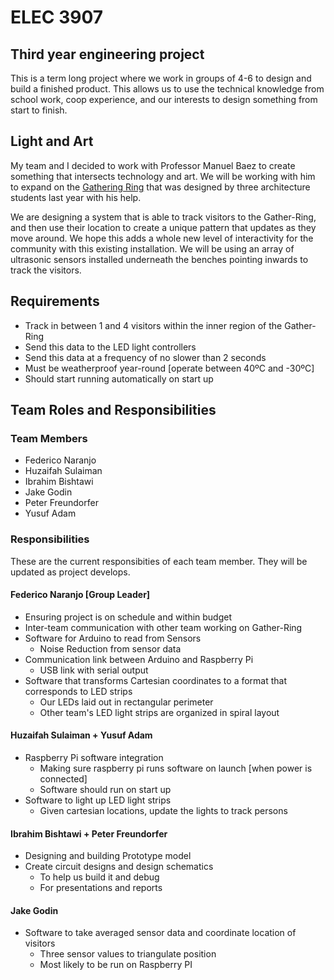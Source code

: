 # ELEC 3907

## Third year engineering project

This is a term long project where we work in groups of 4-6 to design and build a finished product. This allows us to use the technical knowledge from school work, coop experience, and our interests to design something from start to finish.

## Light and Art

My team and I decided to work with Professor Manuel Baez to create something that intersects technology and art. We will be working with him to expand on the <a href="https://carleton.ca/our-stories/story/gather-ring/">Gathering Ring</a> that was designed by three architecture students last year with his help.

We are designing a system that is able to track visitors to the Gather-Ring, and then use their location to create a unique pattern that updates as they move around. We hope this adds a whole new level of interactivity for the community with this existing installation. We will be using an array of ultrasonic sensors installed underneath the benches pointing inwards to track the visitors.

## Requirements

- Track in between 1 and 4 visitors within the inner region of the Gather-Ring
- Send this data to the LED light controllers
- Send this data at a frequency of no slower than 2 seconds
- Must be weatherproof year-round [operate between 40ºC and -30ºC]
- Should start running automatically on start up

## Team Roles and Responsibilities

### Team Members

- Federico Naranjo
- Huzaifah Sulaiman
- Ibrahim Bishtawi
- Jake Godin
- Peter Freundorfer
- Yusuf Adam

### Responsibilities

These are the current responsibities of each team member. They will be updated as project develops.

#### Federico Naranjo [Group Leader]

- Ensuring project is on schedule and within budget
- Inter-team communication with other team working on Gather-Ring
- Software for Arduino to read from Sensors
  - Noise Reduction from sensor data
- Communication link between Arduino and Raspberry Pi
  - USB link with serial output
- Software that transforms Cartesian coordinates to a format that corresponds to LED strips
  - Our LEDs laid out in rectangular perimeter
  - Other team's LED light strips are organized in spiral layout

#### Huzaifah Sulaiman + Yusuf Adam

- Raspberry Pi software integration
  - Making sure raspberry pi runs software on launch [when power is connected]
  - Software should run on start up
- Software to light up LED light strips
  - Given cartesian locations, update the lights to track persons

#### Ibrahim Bishtawi + Peter Freundorfer

- Designing and building Prototype model
- Create circuit designs and design schematics
  - To help us build it and debug
  - For presentations and reports

#### Jake Godin

- Software to take averaged sensor data and coordinate location of visitors
  - Three sensor values to triangulate position
  - Most likely to be run on Raspberry PI